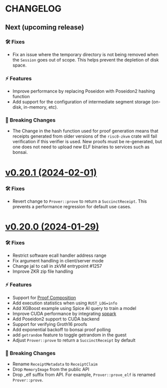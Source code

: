 # CHANGELOG

## Next (upcoming release)

### 🛠 Fixes
* Fix an issue where the temporary directory is not being removed when the
`Session` goes out of scope. This helps prevent the depletion of disk space.

### ⚡️ Features

* Improve performance by replacing Poseidon with Poseidon2 hashing function
* Add support for the configuration of intermediate segment storage (on-disk,
  in-memory, etc).

### 🚨 Breaking Changes
* The Change in the hash function used for proof generation means that receipts
generated from older versions of the `risc0-zkvm` crate will fail verification
if this verifier is used. New proofs must be re-generated, but one does not need
to upload new ELF binaries to services such as bonsai.

# [v0.20.1 (2024-02-01)](https://github.com/risc0/risc0/releases/tag/v0.20.1)

### 🛠 Fixes

* Revert change to `Prover::prove` to return a `SuccinctReceipt`. This prevents
  a performance regression for default use cases.

# [v0.20.0 (2024-01-29)](https://github.com/risc0/risc0/releases/tag/v0.20.0)

### 🛠 Fixes

* Restrict software ecall handler address range
* Fix argument handling in client/server mode
* Change jal to call in zkVM entrypoint #1257
* Improve ZKR zip file handling

### ⚡️ Features

* Support for [Proof Composition](https://dev.risczero.com/terminology#composition)
* Add execution statistics when using `RUST_LOG=info`
* Add XGBoost example using Spice AI query to train a model
* Improve CUDA performance by integrating [sppark](https://github.com/supranational/sppark/)
* Add Poseidon2 support to CUDA backend
* Support for verifying Groth16 proofs
* Add exponential backoff to bonsai proof polling
* add `getrandom` feature to toggle getrandom in the guest
* Adjust `Prover::prove` to return a `SuccinctReceipt` by default

### 🚨 Breaking Changes

* Rename `ReceiptMetadata` to `ReceiptClaim`
* Drop `MemoryImage` from the public API
* Drop _elf suffix from API. For example, `Prover::prove_elf` is renamed `Prover::prove`.
